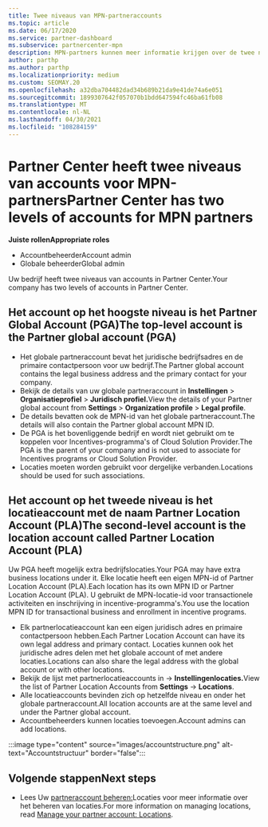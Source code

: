 ```yaml
---
title: Twee niveaus van MPN-partneraccounts
ms.topic: article
ms.date: 06/17/2020
ms.service: partner-dashboard
ms.subservice: partnercenter-mpn
description: MPN-partners kunnen meer informatie krijgen over de twee niveaus van accounts in Partner Center, het Partner Global Account (PGA) en het Partner Location Account (PLA).
author: parthp
ms.author: parthp
ms.localizationpriority: medium
ms.custom: SEOMAY.20
ms.openlocfilehash: a32dba704482dad34b689b21da9e41de74a6e051
ms.sourcegitcommit: 1899307642f057070b1bdd647594fc46ba61fb08
ms.translationtype: MT
ms.contentlocale: nl-NL
ms.lasthandoff: 04/30/2021
ms.locfileid: "108284159"
---
```

# <a name="partner-center-has-two-levels-of-accounts-for-mpn-partners"></a><span data-ttu-id="7d559-103">Partner Center heeft twee niveaus van accounts voor MPN-partners</span><span class="sxs-lookup"><span data-stu-id="7d559-103">Partner Center has two levels of accounts for MPN partners</span></span>

<span data-ttu-id="7d559-104">**Juiste rollen**</span><span class="sxs-lookup"><span data-stu-id="7d559-104">**Appropriate roles**</span></span>

- <span data-ttu-id="7d559-105">Accountbeheerder</span><span class="sxs-lookup"><span data-stu-id="7d559-105">Account admin</span></span>
- <span data-ttu-id="7d559-106">Globale beheerder</span><span class="sxs-lookup"><span data-stu-id="7d559-106">Global admin</span></span>

<span data-ttu-id="7d559-107">Uw bedrijf heeft twee niveaus van accounts in Partner Center.</span><span class="sxs-lookup"><span data-stu-id="7d559-107">Your company has two levels of accounts in Partner Center.</span></span>

## <a name="the-top-level-account-is-the-partner-global-account-pga"></a><span data-ttu-id="7d559-108">Het account op het hoogste niveau is het Partner Global Account (PGA)</span><span class="sxs-lookup"><span data-stu-id="7d559-108">The top-level account is the Partner global account (PGA)</span></span>

- <span data-ttu-id="7d559-109">Het globale partneraccount bevat het juridische bedrijfsadres en de primaire contactpersoon voor uw bedrijf.</span><span class="sxs-lookup"><span data-stu-id="7d559-109">The Partner global account contains the legal business address and the primary contact for your company.</span></span> 
- <span data-ttu-id="7d559-110">Bekijk de details van uw globale partneraccount in **Instellingen**  >  **Organisatieprofiel**  >  **Juridisch profiel.**</span><span class="sxs-lookup"><span data-stu-id="7d559-110">View the details of your Partner global account from **Settings** > **Organization profile** > **Legal profile**.</span></span>
- <span data-ttu-id="7d559-111">De details bevatten ook de MPN-id van het globale partneraccount.</span><span class="sxs-lookup"><span data-stu-id="7d559-111">The details will also contain the Partner global account MPN ID.</span></span> 
- <span data-ttu-id="7d559-112">De PGA is het bovenliggende bedrijf en wordt niet gebruikt om te koppelen voor Incentives-programma's of Cloud Solution Provider.</span><span class="sxs-lookup"><span data-stu-id="7d559-112">The PGA is the parent of your company and is not used to associate for Incentives programs or Cloud Solution Provider.</span></span> 
- <span data-ttu-id="7d559-113">Locaties moeten worden gebruikt voor dergelijke verbanden.</span><span class="sxs-lookup"><span data-stu-id="7d559-113">Locations should be used for such associations.</span></span>

## <a name="the-second-level-account-is-the-location-account-called-partner-location-account-pla"></a><span data-ttu-id="7d559-114">Het account op het tweede niveau is het locatieaccount met de naam Partner Location Account (PLA)</span><span class="sxs-lookup"><span data-stu-id="7d559-114">The second-level account is the location account called Partner Location Account (PLA)</span></span>

<span data-ttu-id="7d559-115">Uw PGA heeft mogelijk extra bedrijfslocaties.</span><span class="sxs-lookup"><span data-stu-id="7d559-115">Your PGA may have extra business locations under it.</span></span> <span data-ttu-id="7d559-116">Elke locatie heeft een eigen MPN-id of Partner Location Account (PLA).</span><span class="sxs-lookup"><span data-stu-id="7d559-116">Each location has its own MPN ID or Partner Location Account (PLA).</span></span> <span data-ttu-id="7d559-117">U gebruikt de MPN-locatie-id voor transactionele activiteiten en inschrijving in incentive-programma's.</span><span class="sxs-lookup"><span data-stu-id="7d559-117">You use the location MPN ID for transactional business and enrollment in incentive programs.</span></span>

- <span data-ttu-id="7d559-118">Elk partnerlocatieaccount kan een eigen juridisch adres en primaire contactpersoon hebben.</span><span class="sxs-lookup"><span data-stu-id="7d559-118">Each Partner Location Account can have its own legal address and primary contact.</span></span> <span data-ttu-id="7d559-119">Locaties kunnen ook het juridische adres delen met het globale account of met andere locaties.</span><span class="sxs-lookup"><span data-stu-id="7d559-119">Locations can also share the legal address with the global account or with other locations.</span></span>
- <span data-ttu-id="7d559-120">Bekijk de lijst met partnerlocatieaccounts in  ->  **Instellingenlocaties.**</span><span class="sxs-lookup"><span data-stu-id="7d559-120">View the list of Partner Location Accounts from **Settings** -> **Locations**.</span></span>
- <span data-ttu-id="7d559-121">Alle locatieaccounts bevinden zich op hetzelfde niveau en onder het globale partneraccount.</span><span class="sxs-lookup"><span data-stu-id="7d559-121">All location accounts are at the same level and under the Partner global account.</span></span>
- <span data-ttu-id="7d559-122">Accountbeheerders kunnen locaties toevoegen.</span><span class="sxs-lookup"><span data-stu-id="7d559-122">Account admins can add locations.</span></span>

:::image type="content" source="images/accountstructure.png" alt-text="Accountstructuur" border="false":::

## <a name="next-steps"></a><span data-ttu-id="7d559-124">Volgende stappen</span><span class="sxs-lookup"><span data-stu-id="7d559-124">Next steps</span></span>

- <span data-ttu-id="7d559-125">Lees Uw [partneraccount beheren:](manage-locations.md)Locaties voor meer informatie over het beheren van locaties.</span><span class="sxs-lookup"><span data-stu-id="7d559-125">For more information on managing locations, read [Manage your partner account: Locations](manage-locations.md).</span></span>
